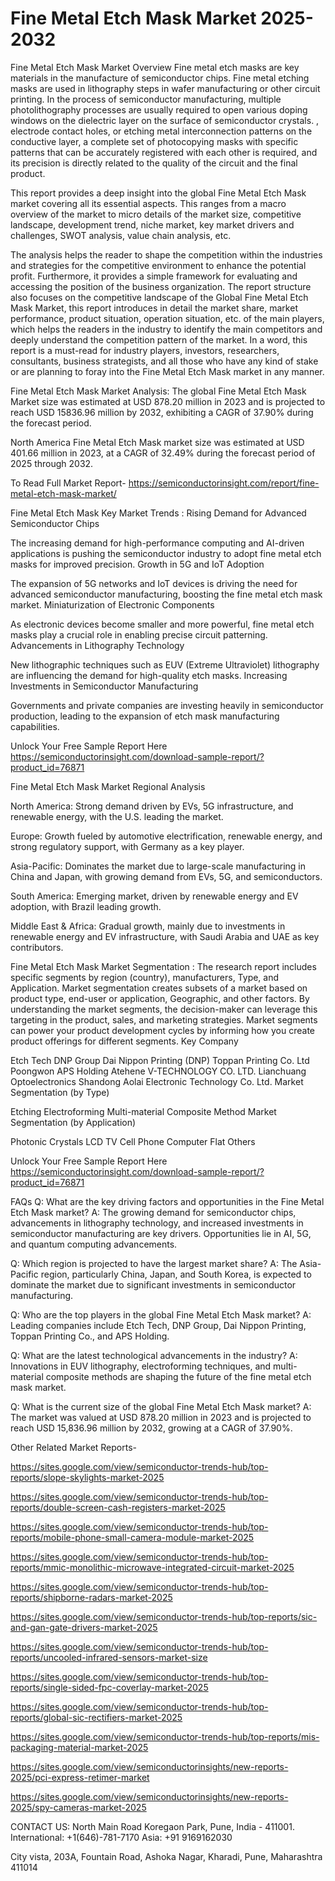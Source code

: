<h1>Fine Metal Etch Mask Market 2025-2032</h1>
Fine Metal Etch Mask Market Overview
Fine metal etch masks are key materials in the manufacture of semiconductor chips. Fine metal etching masks are used in lithography steps in wafer manufacturing or other circuit printing. In the process of semiconductor manufacturing, multiple photolithography processes are usually required to open various doping windows on the dielectric layer on the surface of semiconductor crystals. , electrode contact holes, or etching metal interconnection patterns on the conductive layer, a complete set of photocopying masks with specific patterns that can be accurately registered with each other is required, and its precision is directly related to the quality of the circuit and the final product.

This report provides a deep insight into the global Fine Metal Etch Mask market covering all its essential aspects. This ranges from a macro overview of the market to micro details of the market size, competitive landscape, development trend, niche market, key market drivers and challenges, SWOT analysis, value chain analysis, etc.

The analysis helps the reader to shape the competition within the industries and strategies for the competitive environment to enhance the potential profit. Furthermore, it provides a simple framework for evaluating and accessing the position of the business organization. The report structure also focuses on the competitive landscape of the Global Fine Metal Etch Mask Market, this report introduces in detail the market share, market performance, product situation, operation situation, etc. of the main players, which helps the readers in the industry to identify the main competitors and deeply understand the competition pattern of the market.
In a word, this report is a must-read for industry players, investors, researchers, consultants, business strategists, and all those who have any kind of stake or are planning to foray into the Fine Metal Etch Mask market in any manner.

Fine Metal Etch Mask Market Analysis:
The global Fine Metal Etch Mask Market size was estimated at USD 878.20 million in 2023 and is projected to reach USD 15836.96 million by 2032, exhibiting a CAGR of 37.90% during the forecast period.

North America Fine Metal Etch Mask market size was estimated at USD 401.66 million in 2023, at a CAGR of 32.49% during the forecast period of 2025 through 2032.

To Read Full Market Report-
https://semiconductorinsight.com/report/fine-metal-etch-mask-market/

Fine Metal Etch Mask Key Market Trends :
Rising Demand for Advanced Semiconductor Chips

The increasing demand for high-performance computing and AI-driven applications is pushing the semiconductor industry to adopt fine metal etch masks for improved precision.
Growth in 5G and IoT Adoption

The expansion of 5G networks and IoT devices is driving the need for advanced semiconductor manufacturing, boosting the fine metal etch mask market.
Miniaturization of Electronic Components

As electronic devices become smaller and more powerful, fine metal etch masks play a crucial role in enabling precise circuit patterning.
Advancements in Lithography Technology

New lithographic techniques such as EUV (Extreme Ultraviolet) lithography are influencing the demand for high-quality etch masks.
Increasing Investments in Semiconductor Manufacturing

Governments and private companies are investing heavily in semiconductor production, leading to the expansion of etch mask manufacturing capabilities.

Unlock Your Free Sample Report Here
https://semiconductorinsight.com/download-sample-report/?product_id=76871

Fine Metal Etch Mask Market Regional Analysis

North America:
Strong demand driven by EVs, 5G infrastructure, and renewable energy, with the U.S. leading the market.

Europe:
Growth fueled by automotive electrification, renewable energy, and strong regulatory support, with Germany as a key player.

Asia-Pacific:
Dominates the market due to large-scale manufacturing in China and Japan, with growing demand from EVs, 5G, and semiconductors.

South America:
Emerging market, driven by renewable energy and EV adoption, with Brazil leading growth.

Middle East & Africa:
Gradual growth, mainly due to investments in renewable energy and EV infrastructure, with Saudi Arabia and UAE as key contributors.

Fine Metal Etch Mask Market Segmentation :
The research report includes specific segments by region (country), manufacturers, Type, and Application. Market segmentation creates subsets of a market based on product type, end-user or application, Geographic, and other factors. By understanding the market segments, the decision-maker can leverage this targeting in the product, sales, and marketing strategies. Market segments can power your product development cycles by informing how you create product offerings for different segments.
Key Company

Etch Tech
DNP Group
Dai Nippon Printing (DNP)
Toppan Printing Co.
Ltd
Poongwon
APS Holding
Atehene
V-TECHNOLOGY CO.
LTD.
Lianchuang Optoelectronics
Shandong Aolai Electronic Technology Co.
Ltd.
Market Segmentation (by Type)

Etching
Electroforming
Multi-material Composite Method
Market Segmentation (by Application)

Photonic Crystals
LCD TV
Cell Phone
Computer
Flat
Others

Unlock Your Free Sample Report Here
https://semiconductorinsight.com/download-sample-report/?product_id=76871

FAQs
Q: What are the key driving factors and opportunities in the Fine Metal Etch Mask market?
A: The growing demand for semiconductor chips, advancements in lithography technology, and increased investments in semiconductor manufacturing are key drivers. Opportunities lie in AI, 5G, and quantum computing advancements.

Q: Which region is projected to have the largest market share?
A: The Asia-Pacific region, particularly China, Japan, and South Korea, is expected to dominate the market due to significant investments in semiconductor manufacturing.

Q: Who are the top players in the global Fine Metal Etch Mask market?
A: Leading companies include Etch Tech, DNP Group, Dai Nippon Printing, Toppan Printing Co., and APS Holding.

Q: What are the latest technological advancements in the industry?
A: Innovations in EUV lithography, electroforming techniques, and multi-material composite methods are shaping the future of the fine metal etch mask market.

Q: What is the current size of the global Fine Metal Etch Mask market?
A: The market was valued at USD 878.20 million in 2023 and is projected to reach USD 15,836.96 million by 2032, growing at a CAGR of 37.90%.

Other Related Market Reports-

https://sites.google.com/view/semiconductor-trends-hub/top-reports/slope-skylights-market-2025

https://sites.google.com/view/semiconductor-trends-hub/top-reports/double-screen-cash-registers-market-2025

https://sites.google.com/view/semiconductor-trends-hub/top-reports/mobile-phone-small-camera-module-market-2025

https://sites.google.com/view/semiconductor-trends-hub/top-reports/mmic-monolithic-microwave-integrated-circuit-market-2025

https://sites.google.com/view/semiconductor-trends-hub/top-reports/shipborne-radars-market-2025

https://sites.google.com/view/semiconductor-trends-hub/top-reports/sic-and-gan-gate-drivers-market-2025

https://sites.google.com/view/semiconductor-trends-hub/top-reports/uncooled-infrared-sensors-market-size

https://sites.google.com/view/semiconductor-trends-hub/top-reports/single-sided-fpc-coverlay-market-2025

https://sites.google.com/view/semiconductor-trends-hub/top-reports/global-sic-rectifiers-market-2025

https://sites.google.com/view/semiconductor-trends-hub/top-reports/mis-packaging-material-market-2025

https://sites.google.com/view/semiconductorinsights/new-reports-2025/pci-express-retimer-market

https://sites.google.com/view/semiconductorinsights/new-reports-2025/spy-cameras-market-2025

CONTACT US:
North Main Road Koregaon Park, Pune, India - 411001.
International: +1(646)-781-7170
Asia: +91 9169162030

City vista, 203A, Fountain Road, Ashoka Nagar, Kharadi, Pune, Maharashtra 411014
